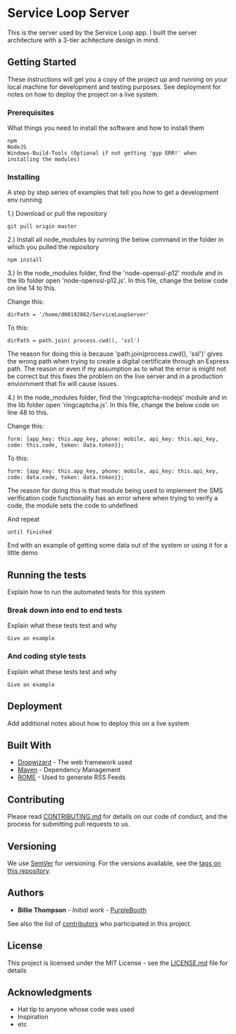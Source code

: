 # Service Loop Server

This is the server used by the Service Loop app. I built the server architecture with a 3-tier achitecture design in mind. 

## Getting Started

These instructions will get you a copy of the project up and running on your local machine for development and testing purposes. See deployment for notes on how to deploy the project on a live system.

### Prerequisites

What things you need to install the software and how to install them

```
npm
NodeJS
Windows-Build-Tools (Optional if not getting 'gyp ERR!' when installing the modules)
```

### Installing

A step by step series of examples that tell you how to get a development env running

1.) Download or pull the repository

```
git pull origin master
```

2.) Install all node_modules by running the below command in the folder in which you pulled the repository

```
npm install
```

3.) In the node_modules folder, find the 'node-openssl-p12' module and in the lib folder open 'node-openssl-p12.js'. In this file, change the below code on line 14 to this.

Change this:
```
dirPath = '/home/d00192082/ServiceLoopServer'
```
To this:
```
dirPath = path.join( process.cwd(), 'ssl')
```

The reason for doing this is because 'path.join(process.cwd(), 'ssl')' gives the wrong path when trying to create a digital certificate through an Express path. The reason or even if my assumption as to what the error is might not be correct but this fixes the problem on the live server and in a production enviornment that fix will cause issues.

4.) In the node_modules folder, find the 'ringcaptcha-nodejs' module and in the lib folder open 'ringcaptcha.js'. In this file, change the below code on line 48 to this. 

Change this:
```
form: {app_key: this.app_key, phone: mobile, api_key: this.api_key, code: this.code, token: data.token}};
```
To this:
```
form: {app_key: this.app_key, phone: mobile, api_key: this.api_key, code: data.code, token: data.token}};
```

The reason for doing this is that module being used to implement the SMS verification code functionality has an error where when trying to verify a code, the module sets the code to undefined

And repeat

```
until finished
```

End with an example of getting some data out of the system or using it for a little demo

## Running the tests

Explain how to run the automated tests for this system

### Break down into end to end tests

Explain what these tests test and why

```
Give an example
```

### And coding style tests

Explain what these tests test and why

```
Give an example
```

## Deployment

Add additional notes about how to deploy this on a live system

## Built With

* [Dropwizard](http://www.dropwizard.io/1.0.2/docs/) - The web framework used
* [Maven](https://maven.apache.org/) - Dependency Management
* [ROME](https://rometools.github.io/rome/) - Used to generate RSS Feeds

## Contributing

Please read [CONTRIBUTING.md](https://gist.github.com/PurpleBooth/b24679402957c63ec426) for details on our code of conduct, and the process for submitting pull requests to us.

## Versioning

We use [SemVer](http://semver.org/) for versioning. For the versions available, see the [tags on this repository](https://github.com/your/project/tags). 

## Authors

* **Billie Thompson** - *Initial work* - [PurpleBooth](https://github.com/PurpleBooth)

See also the list of [contributors](https://github.com/your/project/contributors) who participated in this project.

## License

This project is licensed under the MIT License - see the [LICENSE.md](LICENSE.md) file for details

## Acknowledgments

* Hat tip to anyone whose code was used
* Inspiration
* etc
